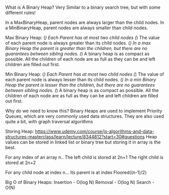 What is A Binary Heap?
Very Similar to a binary search tree, but with some different rules!

In a MaxBinaryHeap, parent nodes are always larger than the child nodes.
In a MinBinaryHeap, parent nodes are always smaller than child nodes.

Max Binary Heap:
(_) Each Parent has at most two child nodes
(_) The value of each parent node is always greater than its child nodes.
(_) In a max Binary Heap the parent is greater than the children, but there are no guarantees between sibling nodes.
(_) A binary heap is as compact as possible. All the children of each node are as full as they can be and left children are filled out first.

Min Binary Heap:
(_) Each Parent has at most two child nodes
(_) The value of each parent node is always lesser than its child nodes.
(_) In a min Binary Heap the parent is lesser than the children, but there are no guarantees between sibling nodes.
(_) A binary heap is as compact as possible. All the children of each node are as full as they can be and left children are filled out first.

Why do we need to know this?
Binary Heaps are used to implement Priority Queues, which are very commonly used data structures.
They are also used quite a bit, with graph traversal algorithms

Storing Heap:
https://www.udemy.com/course/js-algorithms-and-data-structures-masterclass/learn/lecture/8344812?start=30#questions
Heap values can be stored in linked list or binary tree but storing it in array is the best.

For any index of an array n..
The left child is stored at 2n+1
The right child is stored at 2n+2

For any child node at index n...
Its parent is at index Floored((n-1)/2)

Big O of Binary Heaps:
Insertion - O(log N)
Removal - O(log N)
Search - O(N)
